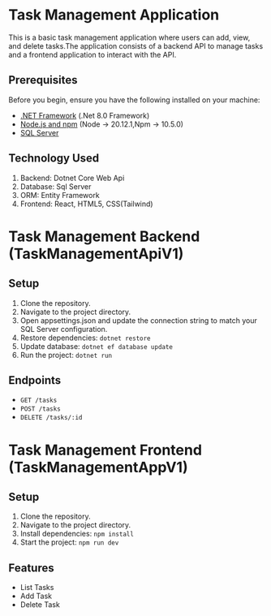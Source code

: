 # Task Management Application
This is a basic task management application where users can add, view, and delete tasks.The application consists of a backend API to manage tasks and a frontend application to interact with the API.

## Prerequisites

Before you begin, ensure you have the following installed on your machine:

- [.NET Framework](https://dotnet.microsoft.com/en-us/download/dotnet) (.Net 8.0 Framework)
- [Node.js and npm](https://nodejs.org/) (Node -> 20.12.1,Npm -> 10.5.0)
- [SQL Server](https://www.microsoft.com/en-us/sql-server/sql-server-downloads)

## Technology Used
1. Backend: Dotnet Core Web Api
2. Database: Sql Server
3. ORM: Entity Framework
4. Frontend: React, HTML5, CSS(Tailwind)

# Task Management Backend (TaskManagementApiV1)

## Setup
1. Clone the repository.
2. Navigate to the project directory.
3. Open appsettings.json and update the connection string to match your SQL Server configuration.
4. Restore dependencies: `dotnet restore`
5. Update database: `dotnet ef database update`
6. Run the project: `dotnet run`

## Endpoints
- `GET /tasks`
- `POST /tasks`
- `DELETE /tasks/:id`

# Task Management Frontend (TaskManagementAppV1)

## Setup
1. Clone the repository.
2. Navigate to the project directory.
3. Install dependencies: `npm install`
4. Start the project: `npm run dev`

## Features
- List Tasks
- Add Task
- Delete Task
